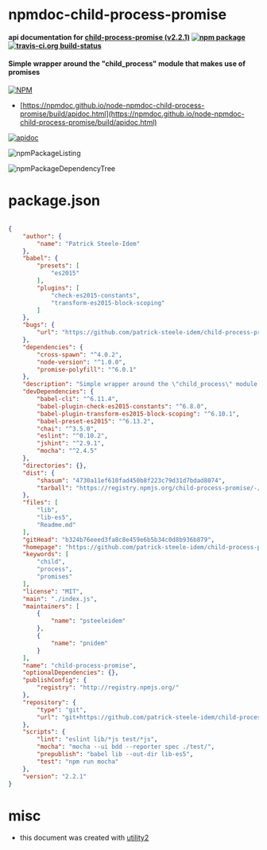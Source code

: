 # npmdoc-child-process-promise

#### api documentation for  [child-process-promise (v2.2.1)](https://github.com/patrick-steele-idem/child-process-promise#readme)  [![npm package](https://img.shields.io/npm/v/npmdoc-child-process-promise.svg?style=flat-square)](https://www.npmjs.org/package/npmdoc-child-process-promise) [![travis-ci.org build-status](https://api.travis-ci.org/npmdoc/node-npmdoc-child-process-promise.svg)](https://travis-ci.org/npmdoc/node-npmdoc-child-process-promise)

#### Simple wrapper around the "child_process" module that makes use of promises

[![NPM](https://nodei.co/npm/child-process-promise.png?downloads=true&downloadRank=true&stars=true)](https://www.npmjs.com/package/child-process-promise)

- [https://npmdoc.github.io/node-npmdoc-child-process-promise/build/apidoc.html](https://npmdoc.github.io/node-npmdoc-child-process-promise/build/apidoc.html)

[![apidoc](https://npmdoc.github.io/node-npmdoc-child-process-promise/build/screenCapture.buildCi.browser.%252Ftmp%252Fbuild%252Fapidoc.html.png)](https://npmdoc.github.io/node-npmdoc-child-process-promise/build/apidoc.html)

![npmPackageListing](https://npmdoc.github.io/node-npmdoc-child-process-promise/build/screenCapture.npmPackageListing.svg)

![npmPackageDependencyTree](https://npmdoc.github.io/node-npmdoc-child-process-promise/build/screenCapture.npmPackageDependencyTree.svg)



# package.json

```json

{
    "author": {
        "name": "Patrick Steele-Idem"
    },
    "babel": {
        "presets": [
            "es2015"
        ],
        "plugins": [
            "check-es2015-constants",
            "transform-es2015-block-scoping"
        ]
    },
    "bugs": {
        "url": "https://github.com/patrick-steele-idem/child-process-promise/issues"
    },
    "dependencies": {
        "cross-spawn": "^4.0.2",
        "node-version": "^1.0.0",
        "promise-polyfill": "^6.0.1"
    },
    "description": "Simple wrapper around the \"child_process\" module that makes use of promises",
    "devDependencies": {
        "babel-cli": "^6.11.4",
        "babel-plugin-check-es2015-constants": "^6.8.0",
        "babel-plugin-transform-es2015-block-scoping": "^6.10.1",
        "babel-preset-es2015": "^6.13.2",
        "chai": "^3.5.0",
        "eslint": "^0.10.2",
        "jshint": "^2.9.1",
        "mocha": "^2.4.5"
    },
    "directories": {},
    "dist": {
        "shasum": "4730a11ef610fad450b8f223c79d31d7bdad8074",
        "tarball": "https://registry.npmjs.org/child-process-promise/-/child-process-promise-2.2.1.tgz"
    },
    "files": [
        "lib",
        "lib-es5",
        "Readme.md"
    ],
    "gitHead": "b324b76eeed3fa8c8e459e6b5b34c0d8b936b879",
    "homepage": "https://github.com/patrick-steele-idem/child-process-promise#readme",
    "keywords": [
        "child",
        "process",
        "promises"
    ],
    "license": "MIT",
    "main": "./index.js",
    "maintainers": [
        {
            "name": "psteeleidem"
        },
        {
            "name": "pnidem"
        }
    ],
    "name": "child-process-promise",
    "optionalDependencies": {},
    "publishConfig": {
        "registry": "http://registry.npmjs.org/"
    },
    "repository": {
        "type": "git",
        "url": "git+https://github.com/patrick-steele-idem/child-process-promise.git"
    },
    "scripts": {
        "lint": "eslint lib/*js test/*js",
        "mocha": "mocha --ui bdd --reporter spec ./test/",
        "prepublish": "babel lib --out-dir lib-es5",
        "test": "npm run mocha"
    },
    "version": "2.2.1"
}
```



# misc
- this document was created with [utility2](https://github.com/kaizhu256/node-utility2)
